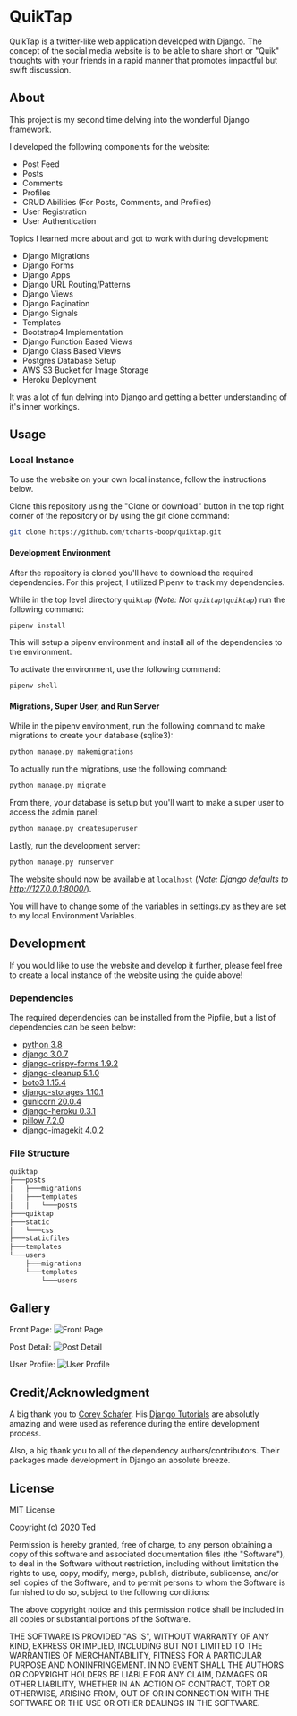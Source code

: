 # QuikTap

QuikTap is a twitter-like web application developed with Django. The concept of the social media website is to be able to share short or "Quik" thoughts with your friends in a rapid manner that promotes impactful but swift discussion.

## About

This project is my second time delving into the wonderful Django framework.

I developed the following components for the website:
* Post Feed
* Posts
* Comments
* Profiles
* CRUD Abilities (For Posts, Comments, and Profiles)
* User Registration
* User Authentication

Topics I learned more about and got to work with during development:
* Django Migrations
* Django Forms
* Django Apps
* Django URL Routing/Patterns
* Django Views
* Django Pagination
* Django Signals
* Templates
* Bootstrap4 Implementation
* Django Function Based Views
* Django Class Based Views
* Postgres Database Setup
* AWS S3 Bucket for Image Storage
* Heroku Deployment

It was a lot of fun delving into Django and getting a better understanding of it's inner workings.

## Usage

### Local Instance

To use the website on your own local instance, follow the instructions below.

Clone this repository using the "Clone or download" button in the top right corner of the repository or by using the git clone command:
```bash
git clone https://github.com/tcharts-boop/quiktap.git
```
#### Development Environment

After the repository is cloned you'll have to download the required dependencies.
For this project, I utilized Pipenv to track my dependencies.

While in the top level directory `quiktap` (*Note: Not `quiktap\quiktap`*) run the following command:
```bash
pipenv install
```

This will setup a pipenv environment and install all of the dependencies to the environment.

To activate the environment, use the following command:
```bash
pipenv shell
```
#### Migrations, Super User, and Run Server

While in the pipenv environment, run the following command to make migrations to create your database (sqlite3):
```bash
python manage.py makemigrations
```

To actually run the migrations, use the following command:
```bash
python manage.py migrate
```

From there, your database is setup but you'll want to make a super user to access the admin panel:
```bash
python manage.py createsuperuser
```

Lastly, run the development server:
```bash
python manage.py runserver
```

The website should now be available at `localhost` (*Note: Django defaults to http://127.0.0.1:8000/*).

You will have to change some of the variables in settings.py as they are set to my local Environment Variables.

## Development

If you would like to use the website and develop it further, please feel free to create a local instance of the website using the guide above!

### Dependencies
The required dependencies can be installed from the Pipfile, but a list of dependencies can be seen below:

* [python 3.8](https://www.python.org/)
* [django 3.0.7](https://www.djangoproject.com/)
* [django-crispy-forms 1.9.2](https://django-crispy-forms.readthedocs.io/en/latest/)
* [django-cleanup 5.1.0](https://pypi.org/project/django-cleanup/)
* [boto3 1.15.4](https://boto3.amazonaws.com/v1/documentation/api/latest/index.html)
* [django-storages 1.10.1](https://django-storages.readthedocs.io/en/latest/)
* [gunicorn 20.0.4](https://gunicorn.org/)
* [django-heroku 0.3.1](https://pypi.org/project/django-heroku/)
* [pillow 7.2.0](https://pillow.readthedocs.io/en/stable/)
* [django-imagekit  4.0.2](https://github.com/matthewwithanm/django-imagekit)

### File Structure

```bash
quiktap
├───posts
│   ├───migrations
│   ├───templates
│   │   └───posts
├───quiktap
├───static
│   └───css
├───staticfiles
├───templates
└───users
    ├───migrations
    └───templates
        └───users
```
## Gallery

Front Page:
![Front Page](./assets/images/front-page-feed.jpg)

Post Detail:
![Post Detail](./assets/images/post-with-comments.jpg)

User Profile:
![User Profile](./assets/images/profile-page.jpg)

## Credit/Acknowledgment

A big thank you to [Corey Schafer](https://www.youtube.com/c/Coreyms). 
His [Django Tutorials](https://www.youtube.com/playlist?list=PL-osiE80TeTtoQCKZ03TU5fNfx2UY6U4p) are absolutly amazing and were used as reference during the entire development process.

Also, a big thank you to all of the dependency authors/contributors. Their packages made development in Django an absolute breeze.

## License
MIT License

Copyright (c) 2020 Ted

Permission is hereby granted, free of charge, to any person obtaining a copy
of this software and associated documentation files (the "Software"), to deal
in the Software without restriction, including without limitation the rights
to use, copy, modify, merge, publish, distribute, sublicense, and/or sell
copies of the Software, and to permit persons to whom the Software is
furnished to do so, subject to the following conditions:

The above copyright notice and this permission notice shall be included in all
copies or substantial portions of the Software.

THE SOFTWARE IS PROVIDED "AS IS", WITHOUT WARRANTY OF ANY KIND, EXPRESS OR
IMPLIED, INCLUDING BUT NOT LIMITED TO THE WARRANTIES OF MERCHANTABILITY,
FITNESS FOR A PARTICULAR PURPOSE AND NONINFRINGEMENT. IN NO EVENT SHALL THE
AUTHORS OR COPYRIGHT HOLDERS BE LIABLE FOR ANY CLAIM, DAMAGES OR OTHER
LIABILITY, WHETHER IN AN ACTION OF CONTRACT, TORT OR OTHERWISE, ARISING FROM,
OUT OF OR IN CONNECTION WITH THE SOFTWARE OR THE USE OR OTHER DEALINGS IN THE
SOFTWARE.
